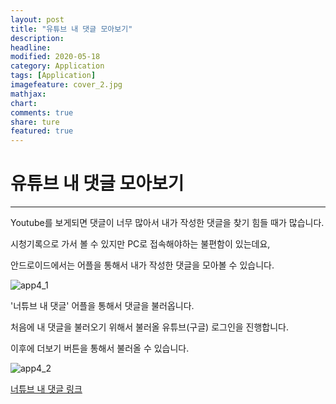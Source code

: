 ```yaml
---
layout: post
title: "유튜브 내 댓글 모아보기"
description:
headline:
modified: 2020-05-18
category: Application
tags: [Application]
imagefeature: cover_2.jpg
mathjax:
chart:
comments: true
share: ture
featured: true
---
```


# 유튜브 내 댓글 모아보기   

---------------------------------------


Youtube를 보게되면 댓글이 너무 많아서 내가 작성한 댓글을 찾기 힘들 때가 많습니다.  

시청기록으로 가서 볼 수 있지만 PC로 접속해야하는 불편함이 있는데요,  

안드로이드에서는 어플을 통해서 내가 작성한 댓글을 모아볼 수 있습니다.  

![app4_1](/images/post/app4_1.png "app4_1")   

'너튜브 내 댓글' 어플을 통해서 댓글을 불러옵니다.  

처음에 내 댓글을 불러오기 위해서 불러올 유튜브(구글) 로그인을 진행합니다.  

이후에 더보기 버튼을 통해서 불러올 수 있습니다.  

![app4_2](/images/post/app4_2.png "app4_2")  


[너튜브 내 댓글 링크](https://play.google.com/store/apps/details?id=com.kxxxgs.youtubemycomment "너튜브 내 댓글 링크")  
